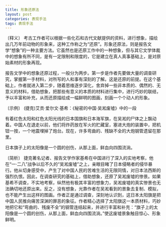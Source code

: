 ```yaml
---
title: 形象还原法
layout: post
categories: 表现手法
tags: 表现手法
---
```


〔释义〕 考古工作者可以根据一些化石和古代文献提供的资料，进行想象，描绘出几万年前动物的形象来，这种工作称之为“还原”。形象还原法，则是报告文学“想象”的一种主要方法。它虽然也是还原工作中的一种想象，但与其它文学体裁中的想象有所不同，是有一定限制和限度的，它是建立在真人真事基础上，是对原始素材的形象再现。

报告文学中的想象还原过程，一般分为两步。第一步是作者先要做大量的调查研究，掌握第一手材料，对所写的人和事有深刻的了解。这是还原的前提。在这个基础上，作者就进入第二步，随着思维逐步深化，舍弃掉一些非本质的、偶然的、无意义的材料，借助想象，把那些有意义的本质的材料进行集中，进行巧妙的联结，予以丰富和补充，从而还原描绘成一幅鲜明的图画，刻画一个个动人的形象。

〔示例〕 (捷克)艾贡·爱尔文·基希：《秘密的中国·吴淞废墟》中的一段

有着红色太阳和红色太阳光线的日本国旗和日本海军旗，在吴淞的尸体之上飘动着。中国人在退走以前，他们将炸药放在军火的贮藏室，塞进大炮的装置中，把机钮一按，一个地震埋掉了炮台。现在，许多弯曲的、残缺不全的大炮钢管遗留在那里。

日本旗子上的太阳像是一个圆的创伤，从那上面，鲜血向四围流淌。 

〔简析〕 捷克著名记者、报告文学作家基希在中国进行了深入的实地考察，他在“一·二八”战争以后不久的“吴淞废墟”之上，亲眼目睹了日本侵略者的侵华暴行。他从切身感受中，产生了对中国人民的苦难生活的无限同情，对日本法西斯的强烈仇恨。因此，在调查研究的基础上，借助想象，还原了吴淞废墟的惨景。如果基希不调查，不实地考察，纵然他有极其丰富的想象力，吴淞废墟的真实惨景也无法确切地还原出来。反之，没有想象，光靠作者在吴淞看到的景象去复制、模拟，也不能产生出这样的图画。作者正是通过调查，深刻地认识到，这日本太阳旗是把中国人民推向痛苦深渊的罪恶的象征。作者精心选择了太阳旗这一本质材料，巧妙地把它和“弯曲的、残废不全”的钢管连结起来，并进行丰富和补充：“旗子上的太阳像是一个圆的创伤，从那上面，鲜血向四围流淌。”使这废墟景象触目惊心、形象鲜明。 